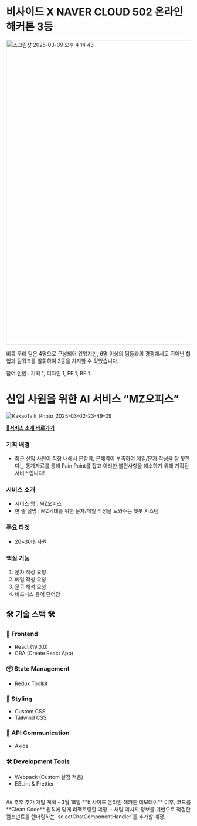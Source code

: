 # 비사이드 X NAVER CLOUD 502 온라인 해커톤 3등
<img width="830" alt="스크린샷 2025-03-09 오후 4 14 43" src="https://github.com/user-attachments/assets/5f872f54-429b-4c12-a33d-1679a8aa4b5b" />

비록 우리 팀은 4명으로 구성되어 있었지만, 6명 이상의 팀들과의 경쟁에서도 뛰어난 협업과 팀워크를 발휘하여 3등을 차지할 수 있었습니다. <br/>

참여 인원 : 기획 1, 디자인 1, FE 1, BE 1 <br/>


# 신입 사원을 위한 AI 서비스 “MZ오피스” 
![KakaoTalk_Photo_2025-03-02-23-49-09](https://github.com/user-attachments/assets/8adfdd85-c2df-49c3-89b0-ae425e532bcd)


**[🔗서비스 소개 바로가기](https://dahye-backend-developer.my.canva.site/mz-office)**

### 기획 배경
- 최근 신입 사원이 직장 내에서 문장력, 문해력이 부족하여 메일/문자 작성을 잘 못한다는 통계자료를 통해 Pain Point를 잡고 이러한 불편사항을 해소하기 위해 기획된 서비스입니다!
  
### 서비스 소개
- 서비스 명 : MZ오피스
- 한 줄 설명 : MZ세대를 위한 문자/메일 작성을 도와주는 챗봇 시스템

### 주요 타겟 
- 20~30대 사원

### 핵심 기능
1. 문자 작성 요청
2. 메일 작성 요청
3. 문구 해석 요청
4. 비즈니스 용어 단어장

## 🛠 기술 스택 🛠  
### 🚀 Frontend  
- React (19.0.0)  
- CRA (Create React App)  

### 📦 State Management  
- Redux Toolkit

### 🎨 Styling
- Custom CSS
- Tailwind CSS

### 🔌 API Communication  
- Axios  

### 🛠 Development Tools  
- Webpack (Custom 설정 적용) 
- ESLint & Prettier

<br >
## 추후 추가 개발 계획  
- 3월 18일 **비사이드 온라인 해커톤 데모데이** 이후, 코드를 **Clean Code** 원칙에 맞게 리팩토링할 예정.  
- 채팅 메시지 정보를 기반으로 적절한 컴포넌트를 렌더링하는 `selectChatComponentHandler`를 추가할 예정.  
